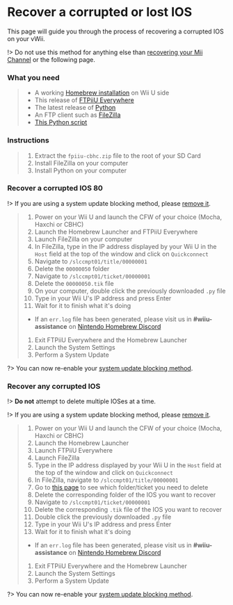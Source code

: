 # Recover a corrupted or lost IOS

This page will guide you through the process of recovering a corrupted IOS on your vWii.

!> Do not use this method for anything else than [recovering your Mii Channel](recover-mii-channel) or the following page.

### What you need

> - A working [Homebrew installation](introduction) on Wii U side
> - This release of [FTPiiU Everywhere](http://wiiubru.com/appstore/#/app/fpiiu-cbhc)
> - The latest release of [Python](https://www.python.org/downloads/)
> - An FTP client such as [FileZilla](https://filezilla-project.org/download.php?type=client)
> - <a href="../files/overwrite-wiiu-titlehash.py" download>This Python script</a>

### Instructions

> 1. Extract the `fpiiu-cbhc.zip` file to the root of your SD Card
> 1. Install FileZilla on your computer
> 1. Install Python on your computer

<!-- tabs:start -->

### **Recover a corrupted IOS 80**

!> If you are using a system update blocking method, please [remove it](unblock-updates).

> 1. Power on your Wii U and launch the CFW of your choice (Mocha, Haxchi or CBHC)
> 1. Launch the Homebrew Launcher and FTPiiU Everywhere
> 1. Launch FileZilla on your computer
> 1. In FileZilla, type in the IP address displayed by your Wii U in the `Host` field at the top of the window and click on `Quickconnect`
> 1. Navigate to `/slccmpt01/title/00000001`
> 1. Delete the `00000050` folder
> 1. Navigate to `/slccmpt01/ticket/00000001`
> 1. Delete the `00000050.tik` file
> 1. On your computer, double click the previously downloaded `.py` file
> 1. Type in your Wii U's IP address and press Enter
> 1. Wait for it to finish what it's doing
>  - If an `err.log` file has been generated, please visit us in **#wiiu-assistance** on [Nintendo Homebrew Discord](https://discord.gg/C29hYvh)
> 1. Exit FTPiiU Everywhere and the Homebrew Launcher
> 1. Launch the System Settings
> 1. Perform a System Update

?> You can now re-enable your [system update blocking method](block-updates).

### **Recover any corrupted IOS**

!> **Do not** attempt to delete multiple IOSes at a time.

!> If you are using a system update blocking method, please [remove it](unblock-updates).

> 1. Power on your Wii U and launch the CFW of your choice (Mocha, Haxchi or CBHC)
> 1. Launch the Homebrew Launcher
> 1. Launch FTPiiU Everywhere
> 1. Launch FileZilla
> 1. Type in the IP address displayed by your Wii U in the `Host` field at the top of the window and click on `Quickconnect`
> 1. In FileZilla, navigate to `/slccmpt01/title/00000001`
> 1. Go to [this page](ios-folders) to see which folder/ticket you need to delete
> 1. Delete the corresponding folder of the IOS you want to recover
> 1. Navigate to `/slccmpt01/ticket/00000001`
> 1. Delete the corresponding `.tik` file of the IOS you want to recover
> 1. Double click the previously downloaded `.py` file
> 1. Type in your Wii U's IP address and press Enter
> 1. Wait for it to finish what it's doing
>  - If an `err.log` file has been generated, please visit us in **#wiiu-assistance** on [Nintendo Homebrew Discord](https://discord.gg/C29hYvh)
> 1. Exit FTPiiU Everywhere and the Homebrew Launcher
> 1. Launch the System Settings
> 1. Perform a System Update

?> You can now re-enable your [system update blocking method](block-updates).

<!-- tabs:end -->